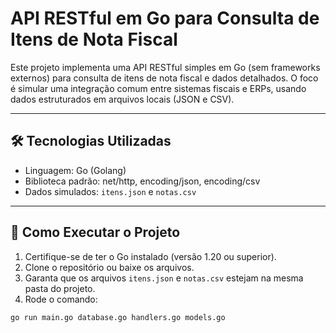 # API RESTful em Go para Consulta de Itens de Nota Fiscal

Este projeto implementa uma API RESTful simples em Go (sem frameworks externos) para consulta de itens de nota fiscal e dados detalhados. O foco é simular uma integração comum entre sistemas fiscais e ERPs, usando dados estruturados em arquivos locais (JSON e CSV).

---

## 🛠 Tecnologias Utilizadas

- Linguagem: Go (Golang)
- Biblioteca padrão: net/http, encoding/json, encoding/csv
- Dados simulados: `itens.json` e `notas.csv`

---

## 🚀 Como Executar o Projeto

1. Certifique-se de ter o Go instalado (versão 1.20 ou superior).
2. Clone o repositório ou baixe os arquivos.
3. Garanta que os arquivos `itens.json` e `notas.csv` estejam na mesma pasta do projeto.
4. Rode o comando:

```bash
go run main.go database.go handlers.go models.go
